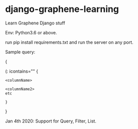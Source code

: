 # django-graphene-learning
Learn Graphene Django stuff

Env: Python3.6 or above. 

run pip install requirements.txt and run the server on any port.

Sample query: 

{

  <tableName> (<columnName>: icontains="<someString>" {
  
    <columnName>
    
    <columnName2>
    etc
    
    }

}


Jan 4th 2020:
Support for Query, Filter, List. 
